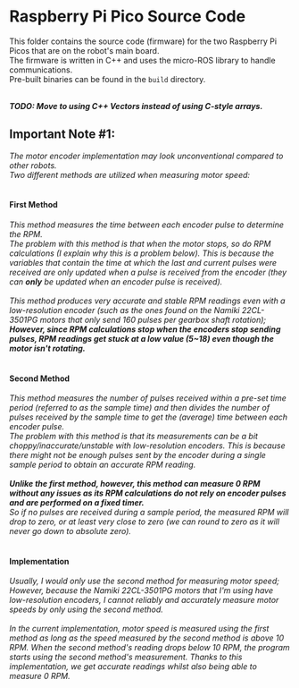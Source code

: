 # Raspberry Pi Pico Source Code
This folder contains the source code (firmware) for the two Raspberry Pi Picos that are on the robot's main board.<br>
The firmware is written in C++ and uses the micro-ROS library to handle communications.<br>
Pre-built binaries can be found in the `build` directory.<br>
<br>

**_TODO: Move to using C++ Vectors instead of using C-style arrays._**

## Important Note #1:
_The motor encoder implementation may look unconventional compared to other robots.<br>
Two different methods are utilized when measuring motor speed:<br>_
<br>

#### First Method
_This method measures the time between each encoder pulse to determine the RPM.<br>
The problem with this method is that when the motor stops, so do RPM calculations (I explain why this is a problem below).
This is because the variables that contain the time at which the last and current pulses were received are only updated when a pulse is received from the encoder (they can **only** be updated when an encoder pulse is received).<br>
<br>
This method produces very accurate and stable RPM readings even with a low-resolution encoder (such as the ones found on the Namiki 22CL-3501PG motors that only send 160 pulses per gearbox shaft rotation);<br>
**However, since RPM calculations stop when the encoders stop sending pulses, RPM readings get stuck at a low value (5~18) even though the motor isn't rotating.**<br>
<br>_

#### Second Method
_This method measures the number of pulses received within a pre-set time period (referred to as the sample time) and then divides 
the number of pulses received by the sample time to get the (average) time between each encoder pulse.<br>
The problem with this method is that its measurements can be a bit choppy/inaccurate/unstable with low-resolution encoders.
This is because there might not be enough pulses sent by the encoder during a single sample period to obtain an accurate RPM reading.<br>
<br>
**Unlike the first method, however, this method can measure 0 RPM without any issues as its RPM calculations do not rely on encoder pulses and are performed on a fixed timer.**<br>
So if no pulses are received during a sample period, the measured RPM will drop to zero, or at least very close to zero (we can round to zero as it will never go down to absolute zero)._<br>
<br>

#### Implementation
_Usually, I would only use the second method for measuring motor speed; However, because the Namiki 22CL-3501PG motors that I'm using have low-resolution encoders, I cannot reliably
and accurately measure motor speeds by only using the second method.<br>
<br>
In the current implementation, motor speed is measured using the first method as long as the speed measured by the second method is above 10 RPM. When the second method's reading drops below 10 RPM,
the program starts using the second method's measurement. Thanks to this implementation, we get accurate readings whilst also being able to measure 0 RPM._